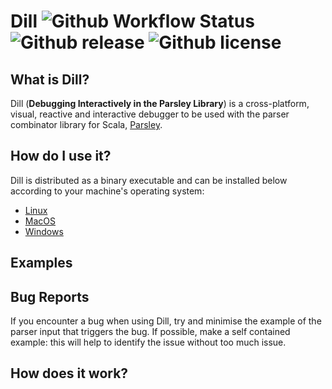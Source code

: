# Dill ![Github Workflow Status](https://img.shields.io/github/actions/workflow/status/j-mie6/parsley-debug-app/dill-ci.yml?branch=release) ![Github release](https://img.shields.io/github/v/release/j-mie6/parsley-debug-app) ![Github license](https://img.shields.io/github/license/j-mie6/parsley-debug-app) 


## What is Dill?

Dill (**Debugging Interactively in the Parsley Library**) is a cross-platform, visual, reactive and interactive debugger to be used with the parser combinator library for Scala, [Parsley](https://github.com/j-mie6/parsley).

## How do I use it?

Dill is distributed as a binary executable and can be installed below according to your machine's operating system:

- [Linux](https://www.youtube.com/watch?v=dQw4w9WgXcQ)
- [MacOS](https://www.youtube.com/watch?v=dQw4w9WgXcQ)
- [Windows](https://www.youtube.com/watch?v=dQw4w9WgXcQ)

## Examples

## Bug Reports

If you encounter a bug when using Dill, try and minimise the example of the parser input that triggers the bug. If possible, make a self contained example: this will help to identify the issue without too much issue.

## How does it work?
